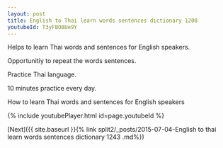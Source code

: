 ```yaml
---
layout: post
title: English to Thai learn words sentences dictionary 1200 
youtubeId: T3yFBOBUe9Y
---
```

 
 
Helps to learn Thai words and sentences for English speakers.

Opportunitiy to repeat the words sentences. 

Practice Thai language. 
 
10 minutes practice every day. 
 
How to learn Thai words and sentences for English speakers 
 
{% include youtubePlayer.html id=page.youtubeId %}
 
 
[Next]({{ site.baseurl }}{% link  split2/_posts/2015-07-04-English to thai learn words sentences dictionary 1243 .md%})
 
